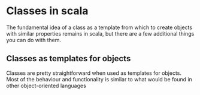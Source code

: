 # Classes in scala
The fundamental idea of a class as a template from which to create objects with similar properties remains in scala, but there are a few additional things you can do with them.
## Classes as templates for objects
Classes are pretty straightforward when used as templates for objects. Most of the behaviour and functionality is similar to what would be found in other object-oriented languages